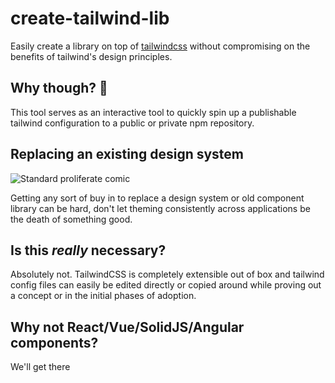 # create-tailwind-lib

Easily create a library on top of [tailwindcss](https://tailwindcss.com/)
without compromising on the benefits of tailwind's design principles.

## Why though? 🙋

This tool serves as an interactive tool to quickly spin up a publishable
tailwind configuration to a public or private npm repository.

## Replacing an existing design system

![Standard proliferate comic](https://imgs.xkcd.com/comics/standards.png)

Getting any sort of buy in to replace a design system or old component library
can be hard, don't let theming consistently across applications be the death of
something good.

## Is this _really_ necessary?

Absolutely not. TailwindCSS is completely extensible out of box and tailwind config
files can easily be edited directly or copied around while proving out a concept or
in the initial phases of adoption.

## Why not React/Vue/SolidJS/Angular components?

We'll get there

<!-- This tool is for quickly bootstrapping a publishable tailwind configuration to be
themed and shared within your organization. If you want to make a component library
on top of your tailwind configuration -->
